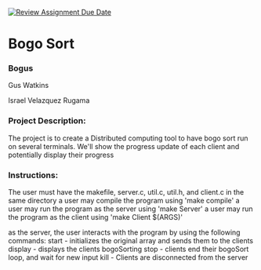 [![Review Assignment Due Date](https://classroom.github.com/assets/deadline-readme-button-24ddc0f5d75046c5622901739e7c5dd533143b0c8e959d652212380cedb1ea36.svg)](https://classroom.github.com/a/SQs7pKlr)
# Bogo Sort

### Bogus

Gus Watkins

Israel Velazquez Rugama
       
### Project Description:

The project is to create a Distributed computing tool to have bogo sort run on several terminals. We'll show the progress update of each client and potentially display their progress
  
### Instructions:

The user must have the makefile, server.c, util.c, util.h, and client.c in the same directory
a user may compile the program using 'make compile'
a user may run the program as the server using 'make Server'
a user may run the program as the client using 'make Client $(ARGS)'

as the server, the user interacts with the program by using the following commands:
start - initializes the original array and sends them to the clients
display - displays the clients bogoSorting
stop - clients end their bogoSort loop, and wait for new input
kill - Clients are disconnected from the server
